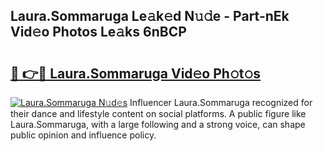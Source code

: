 ## Laura.Sommaruga Le𝚊k𝚎d N𝚞𝚍e - Part-nEk Vid𝚎o Photos Le𝚊ks 6nBCP

# <h2><a href="http://fbeakv.evod.top/?m=Laura.Sommaruga">🔗 👉🔴 Laura.Sommaruga Vid𝚎o Ph𝚘t𝚘s</a></h2>

[![Laura.Sommaruga N𝚞d𝚎s](https://i.imgur.com/8V9OHl7.gif)](http://fbeakv.evod.top/?m=Laura.Sommaruga)
Influencer Laura.Sommaruga recognized for their dance and lifestyle content on social platforms. A public figure like Laura.Sommaruga, with a large following and a strong voice, can shape public opinion and influence policy. 
